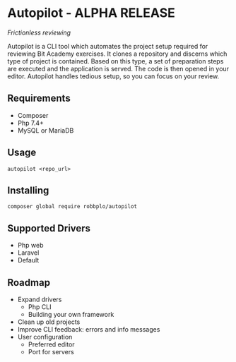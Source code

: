 # Autopilot - ALPHA RELEASE
_Frictionless reviewing_

Autopilot is a CLI tool which automates the project setup required for 
reviewing Bit Academy exercises. It clones a repository and discerns which 
type of project is contained. Based on this type, a set of preparation steps 
are executed and the application is served. The code is then opened in your 
editor. Autopilot handles tedious setup, so you can focus on your review.

## Requirements
- Composer
- Php 7.4+
- MySQL or MariaDB

## Usage
```
autopilot <repo_url>
```

## Installing
`composer global require robbplo/autopilot`

## Supported Drivers
- Php web
- Laravel
- Default

## Roadmap
- Expand drivers
  - Php CLI
  - Building your own framework
- Clean up old projects
- Improve CLI feedback: errors and info messages
- User configuration
  - Preferred editor
  - Port for servers
